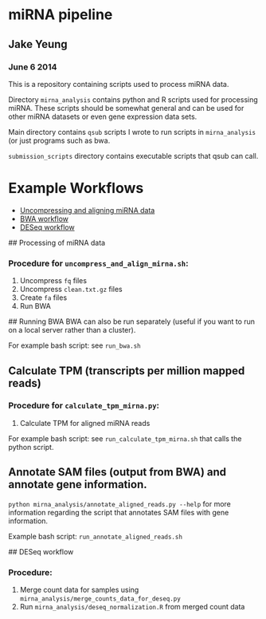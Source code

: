 # miRNA pipeline
## Jake Yeung
### June 6 2014

This is a repository containing scripts used to process miRNA data. 

Directory `mirna_analysis` contains python and R scripts used for processing miRNA.
These scripts should be somewhat general and can be used for other miRNA datasets or 
even gene expression data sets.

Main directory contains `qsub` scripts I wrote to run scripts in `mirna_analysis` (or
just programs such as bwa.

`submission_scripts` directory contains executable scripts that qsub can call. 

# Example Workflows
* [Uncompressing and aligning miRNA data](#uncompress)
* [BWA workflow](#bwa)
* [DESeq workflow](#deseq)

<a name="uncompress"/>
## Processing of miRNA data

### Procedure for `uncompress_and_align_mirna.sh`:
1. Uncompress `fq` files
2. Uncompress `clean.txt.gz` files
3. Create `fa` files
4. Run BWA

<a name="bwa"/>
## Running BWA
BWA can also be run separately (useful if you want to run on a local server rather than a cluster).

For example bash script: see `run_bwa.sh`

## Calculate TPM (transcripts per million mapped reads)

### Procedure for `calculate_tpm_mirna.py`:
1. Calculate TPM for aligned miRNA reads

For example bash script: see `run_calculate_tpm_mirna.sh` that calls the python script.

## Annotate SAM files (output from BWA) and annotate gene information.

`python mirna_analysis/annotate_aligned_reads.py --help` for more information regarding the script that annotates SAM files with gene information.

Example bash script: `run_annotate_aligned_reads.sh`

<a name="deseq"/>
## DESeq workflow

### Procedure:
1. Merge count data for samples using `mirna_analysis/merge_counts_data_for_deseq.py`
2. Run `mirna_analysis/deseq_normalization.R` from merged count data

